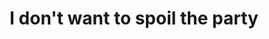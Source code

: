 ---
ee_id_thing: '38'
site: '1'
type: '2'
inv_num: 2007-020
url: 2007-020-i-dont-want-to-spoil-the-party
title: I don't want to spoil the party
year: '2007'
display_year: '2007'
medium: Video
dims: ''
pitch: "​Beatles 1st US press conference with an additional laser porter between Paul's
  eyes."
ps: ''
live_url: ''
related: ''
youtube: ''
related_code: ''
imgs: spoil-party-2007-020-install-database-ih_1.jpg
subheading: ''
download: ''
add_credit: ''
commission: ''
layout: things-i-made
---